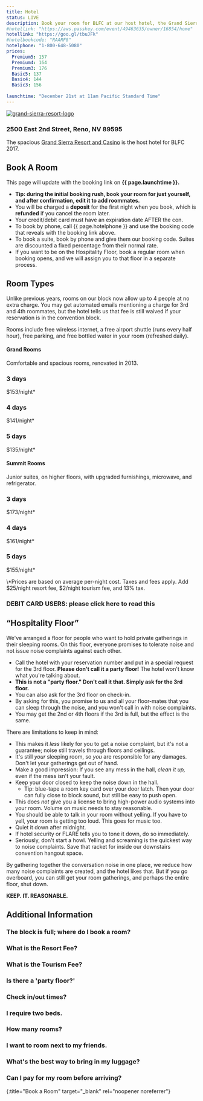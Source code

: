 ```yaml
---
title: Hotel
status: LIVE
description: Book your room for BLFC at our host hotel, the Grand Sierra Resort. 
#hotellink: "https://aws.passkey.com/event/49463635/owner/16854/home"
hotellink: "https://goo.gl/tbuJFk"
#hotelbookcode: "RAARF8"
hotelphone: "1-800-648-5080"
prices:
  Premium5: 157
  Premium4: 164
  Premium3: 176
  Basic5: 137
  Basic4: 144
  Basic3: 156
  
launchtime: "December 21st at 11am Pacific Standard Time"
---
```

<div class="page-wrapper"><div id="hotel-thehotel" class="fullwidth textcenter chunk-imgbg" style="margin:0;background-image:url(/wp-content/uploads/hotel_bap.jpg);"><div class="skivdiv-content"><p><a href="http://www.grandsierraresort.com/" target="_blank"><img class="aligncenter" src="https://www.goblfc.org/wp-content/uploads/grand-sierra-resort-logo-512x150.png" alt="grand-sierra-resort-logo"></a></p>
<h3>2500 East 2nd Street, Reno, NV 89595</h3>
<p>The spacious <a href="http://www.grandsierraresort.com/" target="_blank">Grand Sierra Resort and Casino</a> is the host hotel for BLFC 2017.</p>
<!--<p><a href="https://www.google.com/maps/place/2500+E+2nd+St/@39.5231615,-119.7797565,17z/data=!3m1!4b1!4m2!3m1!1s0x80993f5b7a9a2d7d:0x801e4538bfd9d6ed" target="_blank"><img src="/wp-content/uploads/maps_google.png" alt="Google Maps" width="50" height="50"></a> <a href="bingmaps:///?vcp=39.52341~-119.778689&amp;vlvl=18&amp;bb=-119.783984~-119.773393_39.525684~39.521136&amp;sty=r&amp;trfc=0&amp;q=2500 East&amp;where=&amp;nc=&amp;sbb=-119.783984~-119.773393_39.525684~39.521136" target="_blank"><img src="/wp-content/uploads/maps_windows.png" alt="Windows 8 Maps" width="50" height="50"></a> <a href="http://www.bing.com/maps/?v=2&amp;cp=39.522690~-119.779091&amp;lvl=16&amp;sty=r&amp;q=2500%20E%202nd%20St%2C%20Reno%2C%20Nevada%2C%20United%20States&amp;form=LMLTCC" target="_blank"><img src="/wp-content/uploads/maps_bing.jpg" alt="Bing Maps" width="50" height="50"></a> <a href="https://maps.yahoo.com/businesses/?lat=39.526901200975125&amp;lon=-119.7805666923523&amp;bb=39.531435987760496%2C-119.79090929031372%2C39.52238266995704%2C-119.77022409439087&amp;n=2500%20E%202nd%20St%2C%20Reno%2C%20NV%2089502&amp;bid=29883366&amp;b=Grand%20Sierra%20Resort%20and%20Casino" target="_blank"><img src="/wp-content/uploads/maps_yahoo.jpg" alt="Yahoo Maps" width="50" height="50"></a></p>-->
<div class="clear"></div></div></div>

## Book A Room

This page will update with the booking link on **{{ page.launchtime }}.**
<!--uncomment this line at 11am
<a title="Book a Room" target="_blank" rel="noopener noreferrer" href="https://goo.gl/tbuJFk">Book A Room</a>
-->

- **Tip: during the initial booking rush, book your room for just yourself, and after confirmation, edit it to add roommates.**
- You will be charged a **deposit** for the first night when you book, which is **refunded** if you cancel the room later.
- Your credit/debit card must have an expiration date AFTER the con.
- To book by phone, call {{ page.hotelphone }} and use the booking code that reveals with the booking link above.
- To book a suite, book by phone and give them our booking code. Suites are discounted a fixed percentage from their normal rate.
- If you want to be on the Hospitality Floor, book a regular room when booking opens, and we will assign you to that floor in a separate process.

## Room Types

Unlike previous years, rooms on our block now allow up to 4 people at no extra charge. You may get automated emails mentioning a charge for 3rd and 4th roommates, but the hotel tells us that fee is still waived if your reservation is in the convention block.

<p>Rooms include free wireless internet, a free airport shuttle (runs every half hour), free parking, and free bottled water in your room (refreshed daily).</p>

<div class="one_half hotel-room-type" style="background-image:url(/wp-content/uploads/hotel_gsr_hotel.jpg)"><div class="skivdiv-content">
<h4>Grand Rooms</h4>
<p>Comfortable and spacious rooms, renovated in 2013.</p>
<div class="one_third"><h3><span>3 days</span></h3><div class="skivdiv-content"><p>$153/night*</p>
<div class="clear"></div></div></div>
<div class="one_third"><h3><span>4 days</span></h3><div class="skivdiv-content"><p>$141/night*</p>
<div class="clear"></div></div></div>
<div class="one_third"><h3><span>5 days</span></h3><div class="skivdiv-content"><p>$135/night*</p>
<div class="clear"></div></div></div>
<div class="clear"></div></div></div>
<div class="one_half hotel-room-type" style="background-image:url(/wp-content/uploads/hotel_summit_grand.jpg)"><div class="skivdiv-content">
<h4>Summit Rooms</h4>
<p>Junior suites, on higher floors, with upgraded furnishings, microwave, and refrigerator.</p>
<div class="one_third"><h3><span>3 days</span></h3><div class="skivdiv-content"><p>$173/night*</p>
<div class="clear"></div></div></div>
<div class="one_third"><h3><span>4 days</span></h3><div class="skivdiv-content"><p>$161/night*</p>
<div class="clear"></div></div></div>
<div class="one_third"><h3><span>5 days</span></h3><div class="skivdiv-content"><p>$155/night*</p>
<div class="clear"></div></div></div>
<div class="clear"></div></div></div>
\*Prices are based on average per-night cost. Taxes and fees apply. Add $25/night resort fee, $2/night tourism fee, and 13% tax.

<div class="chunk-accordion"><h3 class="accordion-title">DEBIT CARD USERS: please click here to read this</h3><div class="accordion-content" style="display: none;"><p>The hotel reserves an extra $50/night when you check in. If you check in using a debit card, this will reduce your available balance. It may take as many as 10 days after checkout to be returned to your account; your bank controls that, not the hotel.<br>
<em>Tip: if you're eating in on-site restaurants, charge to your room to utilize this tied-up money.</em></p>
</div></div>

<div class="clear"></div></div></div>
<div id="hospitality" class="one_full"><h2><span>“Hospitality Floor”</span></h2><div class="page-wrapper">
<p>We've arranged a floor for people who want to hold private gatherings in their sleeping rooms. On this floor, everyone promises to tolerate noise and not issue noise complaints against each other.</p>
<ul>
<li>Call the hotel with your reservation number and put in a special request for the 3rd floor. <strong>Please don't call it a party floor!</strong> The hotel won't know what you're talking about.</li>
<li><strong>This is not a "party floor." Don't call it that. Simply ask for the 3rd floor.</strong></li>
<li>You can also ask for the 3rd floor on check-in.</li>
<li>By asking for this, you promise to us and all your floor-mates that you can sleep through the noise, and you won't call in with noise complaints.</li>
<li>You may get the 2nd or 4th floors if the 3rd is full, but the effect is the same.</li>
</ul>
<p>There are limitations to keep in mind:</p>
<ul>
<li>This makes it <em>less</em> likely for you to get a noise complaint, but it's not a guarantee; noise still travels through floors and ceilings.</li>
<li>It's still <em>your</em> sleeping room, so <em>you</em> are responsible for any damages. Don't let your gatherings get out of hand.</li>
<li>Make a good impression: If you see any mess in the hall, <em>clean it up,</em> even if the mess isn't your fault.</li>
<li>Keep your door closed to keep the noise down in the hall. <ul><li>Tip: blue-tape a room key card over your door latch. Then your door can fully close to block sound, but still be easy to push open.</li></ul></li>
<li>This does <em>not</em> give you a license to bring high-power audio systems into your room. Volume on music needs to stay reasonable.</li>
<li>You should be able to talk in your room without yelling. If you have to yell, your room is getting too loud. This goes for music too.</li>
<li>Quiet it down after midnight.</li>
<li>If hotel security or FLARE tells you to tone it down, do so immediately.</li>
<li>Seriously, don't start a howl. Yelling and screaming is the quickest way to noise complaints. Save that racket for inside our downstairs convention hangout space.</li>

</ul>
<p>By gathering together the conversation noise in one place, we reduce how many noise complaints are created, and the hotel likes that. But if you go overboard, you can still get your room gatherings, and perhaps the entire floor, shut down.</p><p><strong>KEEP. IT. REASONABLE.</strong></p>
<div class="clear"></div></div></div>

<div id="hotel-faq" class="one_full"><h2><span>Additional Information</span></h2><div class="page-wrapper">

<div class="chunk-accordion"><h3 class="accordion-title">The block is full; where do I book a room?</h3><div class="accordion-content" style="display: none;"><p>Our block is sold out, but the hotel still has rooms. We recommend you <a href="http://rooms.grandsierraresort.com">book a general-priced room using the GSR website</a>. There are no shuttle services to other hotels. There is <a href="https://www.google.com/maps/place/Baymont+Inn+and+Suites+Reno/@39.5214178,-119.7871447,15.75z/data=!4m8!3m7!1s0x0:0xd92b572278d291d6!5m2!1s2017-06-01!2i4!8m2!3d39.5197985!4d-119.7870469">one small motel within walking distance</a>; it is not an official overflow and is not making any special arrangements for our attendees.</p>
</div></div>

<div class="chunk-accordion"><h3 class="accordion-title">What is the Resort Fee?</h3><div class="accordion-content" style="display: none;"><p>This hotel charges a resort fee in addition to your room rate, which pays for the airport shuttle, parking, pool, gym, internet, and free bottled water.</p>
</div></div>

<div class="chunk-accordion"><h3 class="accordion-title">What is the Tourism Fee?</h3><div class="accordion-content" style="display: none;"><p>A fee mandated by the City of Reno for all hotels, instituted in 2015.</p>
</div></div>

<div class="chunk-accordion"><h3 class="accordion-title">Is there a 'party floor?'</h3><div class="accordion-content" style="display: none;"><p>The closest equivalent is the <a href="#hospitality">hospitality floor</a>. Call in a request to be put on the 3rd floor. <strong>Do not say the words "party floor" to the hotel.</strong></p>
</div></div>

<div class="chunk-accordion"><h3 class="accordion-title">Check in/out times?</h3><div class="accordion-content" style="display: none;"><p>Check in after 3PM. Check out by 11AM.</p>
</div></div>

<div class="chunk-accordion"><h3 class="accordion-title">I require two beds.</h3><div class="accordion-content" style="display: none;"><p>Write "2 beds" in the requests section. Or declare 4 people in the room. We recommend doing both.</p>
</div></div>

<div class="chunk-accordion"><h3 class="accordion-title">How many rooms?</h3><div class="accordion-content" style="display: none;"><p>The hotel has 2,000 rooms. Our block has about 1000.</p>
</div></div>

<div class="chunk-accordion"><h3 class="accordion-title">I want to room next to my friends.</h3><div class="accordion-content" style="display: none;"><p>After booking online, just call the hotel with the confirmation numbers and ask to be placed together.</p>
</div></div>

<div class="chunk-accordion"><h3 class="accordion-title">What's the best way to bring in my luggage?</h3><div class="accordion-content" style="display: none;"><p>You may not use the front entrance as a loading zone, and you may not use the bell carts. Please park in self-parking, and then hand carry your luggage to your room. We recommend bringing your own folding cart.<br>
Or, you can park in the front entrance, and leave it up to the valet parking and bellmen to move your car and luggage. Last we checked, there was no official fee for this service, but tips are expected.</p>
</div></div>

<div class="chunk-accordion"><h3 class="accordion-title">Can I pay for my room before arriving?</h3><div class="accordion-content" style="display: none;"><p>Yes, just call the hotel with your confirmation number.</p>
</div></div>

<div class="clear"></div></div></div></div>

[hotellink]: https://goo.gl/tbuJFk
{:title="Book a Room" target="_blank" rel="noopener noreferrer"}
